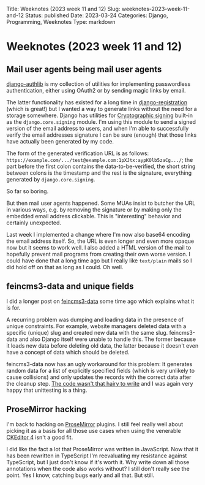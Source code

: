 Title: Weeknotes (2023 week 11 and 12)
Slug: weeknotes-2023-week-11-and-12
Status: published
Date: 2023-03-24
Categories: Django, Programming, Weeknotes
Type: markdown

# Weeknotes (2023 week 11 and 12)

## Mail user agents being mail user agents

[django-authlib](https://pypi.org/project/django-authlib/) is my collection of utilities for implementing passwordless authentication, either using OAuth2 or by sending magic links by email.

The latter functionality has existed for a long time in [django-registration](https://pypi.org/project/django-registration/) (which is great!) but I wanted a way to generate links without the need for a storage somewhere. Django has utilities for [Cryptographic signing](https://docs.djangoproject.com/en/4.1/topics/signing/) built-in as the `django.core.signing` module. I'm using this module to send a signed version of the email address to users, and when I'm able to successfully verify the email addresses signature I can be sure (enough) that those links have actually been generated by my code.

The form of the generated verification URL is as follows: `https://example.com/.../test@example.com:1pXJtx:aypKOlb5zaCg.../`; the part before the first colon contains the data-to-be-verified, the short string between colons is the timestamp and the rest is the signature, everything generated by `django.core.signing`.

So far so boring.

But then mail user agents happened. Some MUAs insist to butcher the URL in various ways, e.g. by removing the signature or by making only the embedded email address clickable. This is "interesting" behavior and certainly unexpected.

Last week I implemented a change where I'm now also base64 encoding the email address itself. So, the URL is even longer and even more opaque now but it seems to work well. I also added a HTML version of the mail to hopefully prevent mail programs from creating their own worse version. I could have done that a long time ago but I really like `text/plain` mails so I did hold off on that as long as I could. Oh well.

## feincms3-data and unique fields

I did a longer post on [feincms3-data](https://406.ch/writing/moving-data-including-deletions-between-the-same-django-app-running-in-different-environments/) some time ago which explains what it is for.

A recurring problem was dumping and loading data in the presence of unique constraints. For example, website managers deleted data with a specific (unique) slug and created new data with the same slug. feincms3-data and also Django itself were unable to handle this. The former because it loads new data before deleting old data, the latter because it doesn't even have a concept of data which should be deleted.

feincms3-data now has an ugly workaround for this problem: It generates random data for a list of explicitly specified fields (which is very unlikely to cause collisions) and only updates the records with the correct data after the cleanup step. [The code wasn't that hairy to write](https://github.com/matthiask/feincms3-data/commit/9324605dc8dcb32ee4118adca0668643597ec130) and I was again very happy that unittesting is a thing.

## ProseMirror hacking

I'm back to hacking on [ProseMirror](https://prosemirror.net/) plugins. I still feel really well about picking it as a basis for all those use cases when using the venerable [CKEditor 4](https://ckeditor.com/ckeditor-4/) isn't a good fit.

I did like the fact a lot that ProseMirror was written in JavaScript. Now that it has been rewritten in TypeScript I'm reevaluating my resistance against TypeScript, but I just don't know if it's worth it. Why write down all those annotations when the code also works without? I still don't really see the point. Yes I know, catching bugs early and all that. But still.
